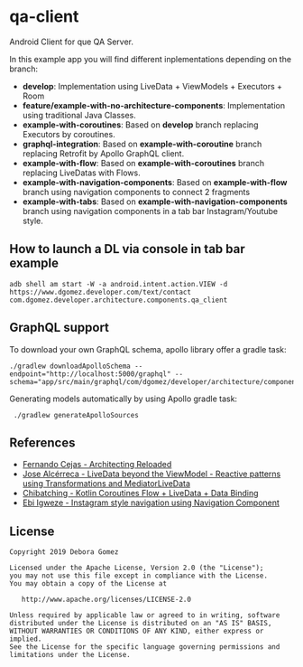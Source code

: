 # qa-client

Android Client for que QA Server.

In this example app you will find different inplementations depending on the branch:

* **develop**: Implementation using LiveData + ViewModels + Executors + Room
* **feature/example-with-no-architecture-components**: Implementation using traditional Java Classes.
* **example-with-coroutines**: Based on **develop** branch replacing Executors by coroutines.
* **graphql-integration**: Based on **example-with-coroutine** branch replacing Retrofit by Apollo GraphQL client.
* **example-with-flow**: Based on **example-with-coroutines** branch replacing LiveDatas with Flows.
* **example-with-navigation-components**: Based on **example-with-flow** branch using navigation components to connect 2 fragments
* **example-with-tabs**: Based on **example-with-navigation-components** branch using navigation components in a tab bar Instagram/Youtube style.

## How to launch a DL via console in tab bar example

```aidl
adb shell am start -W -a android.intent.action.VIEW -d https://www.dgomez.developer.com/text/contact com.dgomez.developer.architecture.components.qa_client
```

## GraphQL support

To download your own GraphQL schema, apollo library offer a gradle task:

```
./gradlew downloadApolloSchema --endpoint="http://localhost:5000/graphql" --schema="app/src/main/graphql/com/dgomez/developer/architecture/components/qa_client/schema.json"

```

Generating models automatically by using Apollo gradle task:

```
 ./gradlew generateApolloSources
```

## References

* [Fernando Cejas - Architecting Reloaded](https://fernandocejas.com/2018/05/07/architecting-android-reloaded/)
* [Jose Alcérreca - LiveData beyond the ViewModel - Reactive patterns using Transformations and MediatorLiveData](https://medium.com/androiddevelopers/livedata-beyond-the-viewmodel-reactive-patterns-using-transformations-and-mediatorlivedata-fda520ba00b7)
* [Chibatching - Kotlin Coroutines Flow + LiveData + Data Binding](https://medium.com/@chibatching/kotlin-coroutines-flow-livedata-data-binding-b3436c4ca818)
* [Ebi Igweze - Instagram style navigation using Navigation Component](https://android.jlelse.eu/instagram-style-navigation-using-navigation-component-854037cf1389)

## License

    Copyright 2019 Debora Gomez

    Licensed under the Apache License, Version 2.0 (the "License");
    you may not use this file except in compliance with the License.
    You may obtain a copy of the License at

       http://www.apache.org/licenses/LICENSE-2.0

    Unless required by applicable law or agreed to in writing, software
    distributed under the License is distributed on an "AS IS" BASIS,
    WITHOUT WARRANTIES OR CONDITIONS OF ANY KIND, either express or implied.
    See the License for the specific language governing permissions and
    limitations under the License.
